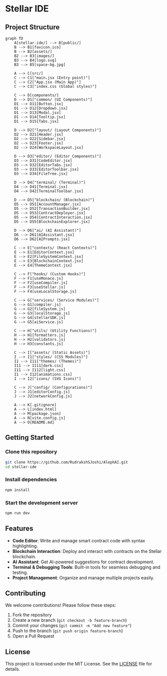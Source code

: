 # Stellar IDE

## Project Structure

```mermaid
graph TD
    A[stellar-ide/] --> B[public/]
    B --> B1[favicon.ico]
    B --> B2[assets/]
    B2 --> B3[images/]
    B3 --> B4[logo.svg]
    B3 --> B5[space-bg.jpg]

    A --> C[src/]
    C --> C1["main.jsx (Entry point)"]
    C --> C2["App.jsx (Main App)"]
    C --> C3["index.css (Global styles)"]
    
    C --> D[components/]
    D --> D1["common/ (UI Components)"]
    D1 --> D11[Button.jsx]
    D1 --> D12[Dropdown.jsx]
    D1 --> D13[Modal.jsx]
    D1 --> D14[Tooltip.jsx]
    D1 --> D15[Tabs.jsx]
    
    D --> D2["layout/ (Layout Components)"]
    D2 --> D21[Header.jsx]
    D2 --> D22[Sidebar.jsx]
    D2 --> D23[Footer.jsx]
    D2 --> D24[WorkspaceLayout.jsx]
    
    D --> D3["editor/ (Editor Components)"]
    D3 --> D31[CodeEditor.jsx]
    D3 --> D32[EditorTabs.jsx]
    D3 --> D33[EditorToolbar.jsx]
    D3 --> D34[FileTree.jsx]
    
    D --> D4["terminal/ (Terminal)"]
    D4 --> D41[Terminal.jsx]
    D4 --> D42[TerminalToolbar.jsx]
    
    D --> D5["blockchain/ (Blockchain)"]
    D5 --> D51[AccountManager.jsx]
    D5 --> D52[TransactionBuilder.jsx]
    D5 --> D53[ContractDeployer.jsx]
    D5 --> D54[ContractInteraction.jsx]
    D5 --> D55[BlockchainExplorer.jsx]
    
    D --> D6["ai/ (AI Assistant)"]
    D6 --> D61[AIAssistant.jsx]
    D6 --> D62[AIPrompts.jsx]
    
    C --> E["contexts/ (React Contexts)"]
    E --> E1[EditorContext.jsx]
    E --> E2[FileSystemContext.jsx]
    E --> E3[BlockchainContext.jsx]
    E --> E4[ThemeContext.jsx]
    
    C --> F["hooks/ (Custom Hooks)"]
    F --> F1[useMonaco.js]
    F --> F2[useCompiler.js]
    F --> F3[useStellar.js]
    F --> F4[useLocalStorage.js]
    
    C --> G["services/ (Service Modules)"]
    G --> G1[compiler.js]
    G --> G2[fileSystem.js]
    G --> G3[localStorage.js]
    G --> G4[stellarSDK.js]
    G --> G5[aiService.js]
    
    C --> H["utils/ (Utility Functions)"]
    H --> H1[formatters.js]
    H --> H2[validators.js]
    H --> H3[constants.js]
    
    C --> I["assets/ (Static Assets)"]
    I --> I1["styles/ (CSS Modules)"]
    I1 --> I11["themes/ (Themes)"]
    I11 --> I111[dark.css]
    I11 --> I112[light.css]
    I1 --> I12[animations.css]
    I --> I2["icons/ (SVG Icons)"]
    
    C --> J["config/ (Configurations)"]
    J --> J1[editorConfig.js]
    J --> J2[networkConfig.js]
    
    A --> K[.gitignore]
    A --> L[index.html]
    A --> M[package.json]
    A --> N[vite.config.js]
    A --> O[README.md]
```

## Getting Started

### Clone this repository
```sh
git clone https://github.com/RudrakshSJoshi/AlephAI.git
cd stellar-ide
```

### Install dependencies
```sh
npm install
```

### Start the development server
```sh
npm run dev
```

## Features
- **Code Editor**: Write and manage smart contract code with syntax highlighting.
- **Blockchain Interaction**: Deploy and interact with contracts on the Stellar blockchain.
- **AI Assistant**: Get AI-powered suggestions for contract development.
- **Terminal & Debugging Tools**: Built-in tools for seamless debugging and testing.
- **Project Management**: Organize and manage multiple projects easily.

## Contributing
We welcome contributions! Please follow these steps:
1. Fork the repository
2. Create a new branch (`git checkout -b feature-branch`)
3. Commit your changes (`git commit -m "Add new feature"`)
4. Push to the branch (`git push origin feature-branch`)
5. Open a Pull Request

## License
This project is licensed under the MIT License. See the [LICENSE](LICENSE) file for details.

